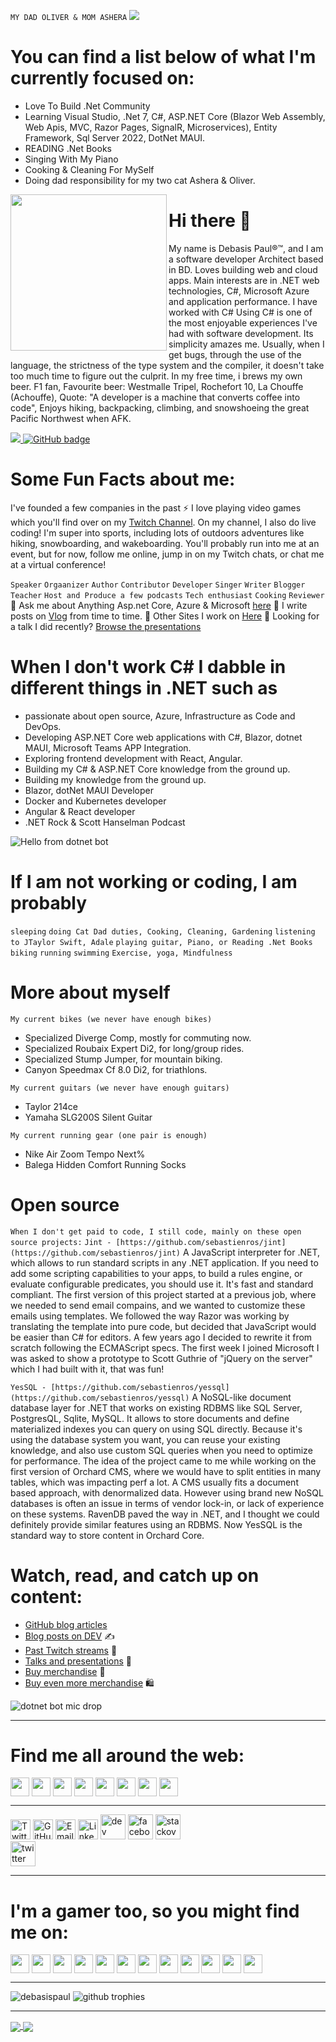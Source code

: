 `MY DAD OLIVER & MOM ASHERA`
![](https://user-images.githubusercontent.com/8848622/183581950-173ce07c-5c70-41ea-9907-c950a969e5bb.jpg)

# You can find a list below of what I'm currently focused on:
- Love To Build .Net Community
- Learning Visual Studio, .Net 7, C#, ASP.NET Core (Blazor Web Assembly, Web Apis, MVC, Razor Pages, SignalR, Microservices), Entity Framework, Sql Server 2022, DotNet MAUI.
- READING .Net Books
- Singing With My Piano
- Cooking & Cleaning For MySelf
- Doing dad responsibility for my two cat Ashera & Oliver.

<a><img align="left" width="250" height="250" src="https://github.com/MishManners/MishManners/blob/master/My-OctocatsShortest.gif"></a> 

# Hi there 👋 
My name is Debasis Paul®™, and I am a software developer Architect based in BD. Loves building web and cloud apps. Main interests are in .NET web technologies, C#, Microsoft Azure and application performance. I have worked with C# Using C# is one of the most enjoyable experiences I've had with software development. Its simplicity amazes me. Usually, when I get bugs, through the use of the language, the strictness of the type system and the compiler, it doesn't take too much time to figure out the culprit. In my free time, i brews my own beer. F1 fan, Favourite beer: Westmalle Tripel, Rochefort 10, La Chouffe (Achouffe), Quote: "A developer is a machine that converts coffee into code", Enjoys hiking, backpacking, climbing, and snowshoeing the great Pacific Northwest when AFK.


<a href="http://twitter.com/thedebasispaul">
    <img src="https://img.shields.io/twitter/follow/thedebasispaul?label=Twitter&logo=twitter&style=for-the-badge" />
</a>
<a href="https://github.com/debasispaul?tab=followers">
    <img src="https://img.shields.io/github/followers/debasispaul?label=Followers&logo=GitHub&style=for-the-badge" alt="GitHub badge" />
</a> 

# Some Fun Facts about me:
I've founded a few companies in the past :zap: I love playing video games which you'll find over on my [Twitch Channel](http://twitch.tv/debasispaul). On my channel, I also do live coding! I'm super into sports, including lots of outdoors adventures like hiking, snowboarding, and wakeboarding. You'll probably run into me at an event, but for now, follow me online, jump in on my Twitch chats, or chat me at a virtual conference!

`Speaker` `Orgaanizer` `Author` `Contributor` `Developer` `Singer` `Writer` `Blogger` `Teacher` `Host and Produce a few podcasts` `Tech enthusiast` `Cooking` `Reviewer`
💬 Ask me about Anything Asp.net Core, Azure & Microsoft [here](https://linktr.ee/debasispaul)
💬 I write posts on [Vlog](https://sites.google.com/view/debasispaul/) from time to time.
💬 Other Sites I work on [Here](https://sites.google.com/view/debasispaul/)
💬 Looking for a talk I did recently? [Browse the presentations](https://sites.google.com/view/debasispaul/) 

# When I don't work C# I dabble in different things in .NET such as 
- passionate about open source, Azure, Infrastructure as Code and DevOps.
- Developing ASP.NET Core web applications with C#, Blazor, dotnet MAUI, Microsoft Teams APP Integration.
- Exploring frontend development with React, Angular.
- Building my C# & ASP.NET Core knowledge from the ground up.
- Building my  knowledge from the ground up.
- Blazor, dotNet MAUI Developer
- Docker and Kubernetes developer
- Angular & React developer
- .NET Rock & Scott Hanselman Podcast

![Hello from dotnet bot](https://github.com/dotnet/brand/blob/main/dotnet-bot-illustrations/dotnet-bot/dotnet-bot_presenting.png "Dotnet-bot-presenting")


# If I am not working or coding, I am probably 
`sleeping`
`doing Cat Dad duties, Cooking, Cleaning, Gardening`
`listening to JTaylor Swift, Adale`
`playing guitar, Piano, or Reading .Net Books`
`biking`
`running`
`swimming`
`Exercise, yoga, Mindfulness`

# More about myself

`My current bikes (we never have enough bikes)`
- Specialized Diverge Comp, mostly for commuting now.
- Specialized Roubaix Expert Di2, for long/group rides.
- Specialized Stump Jumper, for mountain biking.
- Canyon Speedmax Cf 8.0 Di2, for triathlons.

`My current guitars (we never have enough guitars)`
- Taylor 214ce
- Yamaha SLG200S Silent Guitar

`My current running gear (one pair is enough)`
- Nike Air Zoom Tempo Next%
- Balega Hidden Comfort Running Socks

# Open source

`When I don't get paid to code, I still code, mainly on these open source projects:`
`Jint - [https://github.com/sebastienros/jint](https://github.com/sebastienros/jint)`
A JavaScript interpreter for .NET, which allows to run standard scripts in any .NET application. If you need to add some scripting capabilities to your apps, to build a rules engine, or evaluate configurable predicates, you should use it. It's fast and standard compliant. 
The first version of this project started at a previous job, where we needed to send email compains, and we wanted to customize these emails using templates. We followed the way Razor was working by translating the template into pure code, but decided that JavaScript would be easier than C# for editors. A few years ago I decided to rewrite it from scratch following the ECMAScript specs. The first week I joined Microsoft I was asked to show a prototype to Scott Guthrie of "jQuery on the server" which I had built with it, that was fun!

`YesSQL - [https://github.com/sebastienros/yessql](https://github.com/sebastienros/yessql)` 
A NoSQL-like document database layer for .NET that works on existing RDBMS like SQL Server, PostgresQL, Sqlite, MySQL. It allows to store documents and define materialized indexes you can query on using SQL directly. Because it's using the database system you want, you can reuse your existing knowledge, and also use custom SQL queries when you need to optimize for performance.
The idea of the project came to me while working on the first version of Orchard CMS, where we would have to split entities in many tables, which was impacting perf a lot. A CMS usually fits a document based approach, with denormalized data. However using brand new NoSQL databases is often an issue in terms of vendor lock-in, or lack of experience on these systems. RavenDB paved the way in .NET, and I thought we could definitely provide similar features using an RDBMS. Now YesSQL is the standard way to store content in Orchard Core.

# Watch, read, and catch up on content:
- [GitHub blog articles](https://github.blog/author/debasispaul/)
- [Blog posts on DEV](https://dev.to/debasispaul) ✍️
- [Past Twitch streams](https://www.twitch.tv/debasispaul/videos?filter=highlights&sort=time) 🎥
- [Talks and presentations](https://debasispaul.wordpress.com/recorded-presentations/) 📣
- [Buy merchandise](https://merch.streamelements.com/debasispaul/) 🛒
- [Buy even more merchandise](https://www.redbubble.com/people/debasispaul/shop) 🛍️


![dotnet bot mic drop](https://github.com/dotnet/brand/blob/main/dotnet-bot-illustrations/dotnet-bot/dotnet-bot_mic-drop.png "Dotnet-bot-mic-drop") 

---

# Find me all around the web:
<p align="left">
<a href="http://twitter.com/thedebasispaul" target="blank"><img align="center" src="https://github.com/mishmanners/MishManners/blob/master/socials/twitter%20(2).png" alt="" height="30" /></a>
<a href="http://linkedin.com/in/debasispaul" target="blank"><img align="center" src="https://github.com/mishmanners/MishManners/blob/master/socials/transparent-Linkedin-logo-icon.png" alt="" height="30" /></a>
<a href="http://instagram.com/debasispaul" target="blank"><img align="center" src="https://github.com/mishmanners/MishManners/blob/master/socials/instagram.png" alt="" height="30" /></a>
<a href="http://twitch.tv/debasispaul" target="blank"><img align="center" src="https://github.com/mishmanners/MishManners/blob/master/socials/twitch.png" alt="" height="30" /></a>
<a href="http://youtube.com/c/" target="blank"><img align="center" src="https://github.com/mishmanners/MishManners/blob/master/socials/youtube.png" alt="" height="30" /></a>
<a href="https://sites.google.com/view/debasispaul/" target="blank"><img align="center" src="https://github.com/mishmanners/MishManners/blob/master/socials/chrome.png" alt="" height="30" /></a>
<a href="[https://hackathongoddess.wordpress.com/](https://sites.google.com/view/debasispaul/)" target="blank"><img align="center" src="https://github.com/mishmanners/MishManners/blob/master/socials/chrome.png" alt="" height="30" /></a>
<a href="https://dev.to/debasispaul" target="blank"><img align="center" src="https://github.com/mishmanners/MishManners/blob/master/socials/devto.png" alt="" height="30" /></a>
</p>

---

[<img height="32" width="32" src="https://unpkg.com/simple-icons@v4/icons/twitter.svg" alt="Twitter" />](https://twitter.com/thedebasispaul)
[<img height="32" width="32" src="https://unpkg.com/simple-icons@v4/icons/github.svg" alt="GitHub" />](https://github.com/debasispaul/)
[<img height="32" width="32" src="https://unpkg.com/simple-icons@v4/icons/telegram.svg" alt="Email" />](https://sites.google.com/view/debasispaul/)
[<img height="32" width="32" src="https://unpkg.com/simple-icons@v4/icons/linkedin.svg" alt="LinkedIn" />](https://www.linkedin.com/in/debasispaul/)
[<img src='https://cdn.jsdelivr.net/npm/simple-icons@3.0.1/icons/dev-dot-to.svg' alt='dev' height='40'>](https://dev.to/debasispaul)
[<img src='https://cdn.jsdelivr.net/npm/simple-icons@3.0.1/icons/facebook.svg' alt='facebook' height='40'>](https://www.facebook.com/thedebasispaul)
[<img src='https://cdn.jsdelivr.net/npm/simple-icons@3.0.1/icons/stackoverflow.svg' alt='stackoverflow' height='40'>](https://stackoverflow.com/)  
[<img src='https://cdn.jsdelivr.net/npm/simple-icons@3.0.1/icons/twitch.svg' alt='twitter' height='40'>](https://www.twitch.tv/debasispaul)

---
# I'm a gamer too, so you might find me on:
<a href="https://discordapp.com/invite/f4NFzFt" target="blank"><img align="center" src="https://github.com/mishmanners/MishManners/blob/master/Game%20Icons/discord.png" height="30" /></a>
<a href=" https://sites.google.com/view/debasispaul/" target="blank"><img align="center" src="https://github.com/mishmanners/MishManners/blob/master/Game%20Icons/ESO.png" height="30" /></a> 
<a href="https://sites.google.com/view/debasispaul/ " target="blank"><img align="center" src="https://github.com/mishmanners/MishManners/blob/master/Game%20Icons/Epic.png" height="30" /></a> 
<a href=" https://sites.google.com/view/debasispaul/" target="blank"><img align="center" src="https://github.com/mishmanners/MishManners/blob/master/Game%20Icons/LoL.png" height="30" /></a>
<a href="https://sites.google.com/view/debasispaul/ " target="blank"><img align="center" src="https://github.com/mishmanners/MishManners/blob/master/Game%20Icons/Battlenet.png" height="30" /></a>
<a href=" https://sites.google.com/view/debasispaul/" target="blank"><img align="center" src="https://github.com/mishmanners/MishManners/blob/master/Game%20Icons/Xbox.png" height="30" /></a> 
<a href=" https://sites.google.com/view/debasispaul/" target="blank"><img align="center" src="https://github.com/mishmanners/MishManners/blob/master/Game%20Icons/PS.png" height="30" /></a> 
<a href="https://sites.google.com/view/debasispaul/" target="blank"><img align="center" src="https://github.com/mishmanners/MishManners/blob/master/Game%20Icons/PoGo.png" height="30" /></a> 
<a href="https://sites.google.com/view/debasispaul/" target="blank"><img align="center" src="https://github.com/mishmanners/MishManners/blob/master/Game%20Icons/Shadowverse.png" height="30" /></a> 
<a href="https://sites.google.com/view/debasispaul/" target="blank"><img align="center" src="https://github.com/mishmanners/MishManners/blob/master/Game%20Icons/Steam.png" height="30" /></a>
<a href="https://sites.google.com/view/debasispaul/" target="blank"><img align="center" src="https://github.com/mishmanners/MishManners/blob/master/Game%20Icons/Switch.png" height="30" /></a>
<a href="https://sites.google.com/view/debasispaul/" target="blank"><img align="center" src="https://github.com/mishmanners/MishManners/blob/master/Game%20Icons/arena.png" height="30" /></a>

---
<img src="https://github-readme-streak-stats.herokuapp.com/?user=debasispaul&theme=prussian" alt="debasispaul" />
<img alig src="https://github-profile-trophy.vercel.app/?username=debasispaul&margin-w=8&column=4&theme=darkhub&no-frame=true" alt="github trophies" />

---
<a href="https://github.com/debasispaul">
  <img align="center" src="https://github-readme-stats.vercel.app/api?username=debasispaul&count_private=true&show_icons=true" />
</a>
<a href="https://github.com/debasispaul">
  <img align="center" src="https://github-readme-stats.vercel.app/api/top-langs/?username=debasispaul&count_private=true&show_icons=true&layout=compact" />
</a>
